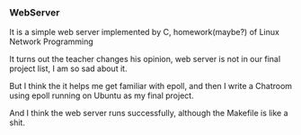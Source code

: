 ### WebServer
It is a simple web server implemented by C, homework(maybe?) of Linux Network Programming

It turns out the teacher changes his opinion, web server is not in our final project list, I am so sad about it.

But I think the it helps me get familiar with epoll, and then I write a Chatroom using epoll running on Ubuntu as my final project.

And I think the web server runs successfully, although the Makefile is like a shit.
